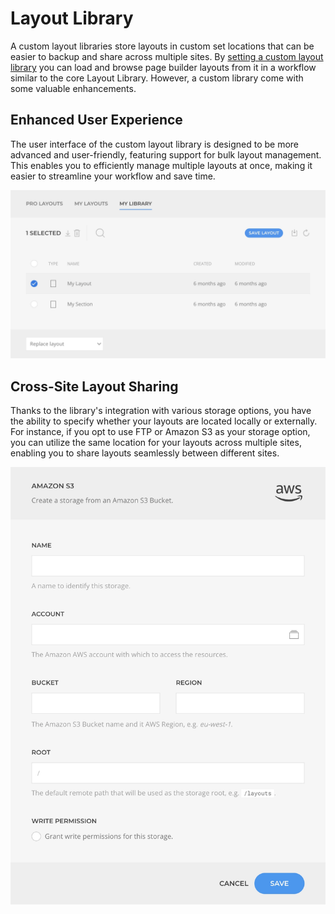 # Layout Library

A custom layout libraries store layouts in custom set locations that can be easier to backup and share across multiple sites. By [setting a custom layout library](./) you can load and browse page builder layouts from it in a workflow similar to the core Layout Library. However, a custom library come with some valuable enhancements.

## Enhanced User Experience

The user interface of the custom layout library is designed to be more advanced and user-friendly, featuring support for bulk layout management. This enables you to efficiently manage multiple layouts at once, making it easier to streamline your workflow and save time.

![Layout Library UI](./assets/library-ui.webp)

## Cross-Site Layout Sharing

Thanks to the library's integration with various storage options, you have the ability to specify whether your layouts are located locally or externally. For instance, if you opt to use FTP or Amazon S3 as your storage option, you can utilize the same location for your layouts across multiple sites, enabling you to share layouts seamlessly between different sites.

![Layout Library Storage](../../assets/storage-s3.webp)
